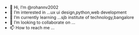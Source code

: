 - 👋 Hi, I’m @rohannv2002
- 👀 I’m interested in ...ux ui design,python,web development
- 🌱 I’m currently learning ...sjb institute of technology,bangalore
- 💞️ I’m looking to collaborate on ...
- 📫 How to reach me ...

<!---
rohannv2002/rohannv2002 is a ✨ special ✨ repository because its `README.md` (this file) appears on your GitHub profile.
You can click the Preview link to take a look at your changes.
--->
